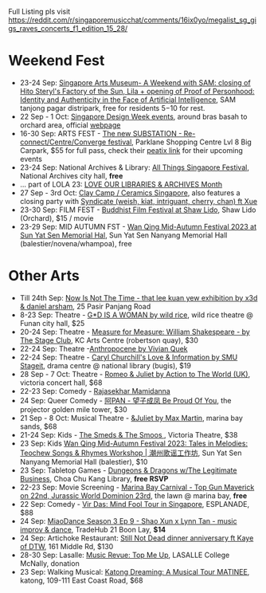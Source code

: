 Full Listing pls visit https://reddit.com/r/singaporemusicchat/comments/16ix0yo/megalist_sg_gigs_raves_concerts_f1_edition_15_28/

# Weekend Fest
- 23-24 Sep: [Singapore Arts Museum- A Weekend with SAM: closing of Hito Steryl's Factory of the Sun, Lila + opening of Proof of Personhood: Identity and Authenticity in the Face of Artificial Intelligence](https://www.singaporeartmuseum.sg/Art-Events/Exhibitions/Proof-of-Personhood), SAM tanjong pagar distripark, free for residents $5-$10 for rest.
- 22 Sep - 1 Oct: [Singapore Design Week events](https://mothership.sg/2023/09/singapore-design-week-2023/), around bras basah to orchard area, official [webpage](https://sdw.designsingapore.org/)
- 16-30 Sep: ARTS FEST - [The new SUBSTATION  - Re-connect/Centre/Converge festival](https://www.instagram.com/p/CwF8dnHSUps/), Parklane Shopping Centre Lvl 8 Big Carpark, $55 for full pass, check their [peatix link](https://peatix.com/group/8429/) for their upcoming events
- 23-24 Sep: National Archives & Library: [All Things Singapore Festival](https://www.eventbrite.sg/cc/all-things-singapore-at-sg-2023-2329109), National Archives city hall, **free**
- ... part of LOLA 23: [LOVE OUR LIBRARIES & ARCHIVES Month](https://www.eventbrite.sg/cc/2339409)
- 27 Sep - 3rd Oct: [Clay Camp / Ceramics Singapore](https://www.instagram.com/p/CxZ08NYyatH/?), also features a closing party with [Syndicate (weish, kiat, intriguant, cherry, chan) ft Xue](https://www.instagram.com/p/CxDSzYNSJV6/)
- 23-30 Sep: FILM FEST - [Buddhist Film Festival at Shaw Lido](https://thisfilmfest.com/2023/schedule/), Shaw Lido (Orchard), $15 / movie
- 23-29 Sep: MID AUTUMN FST -  [Wan Qing Mid-Autumn Festival 2023 at Sun Yat Sen Memorial Hal](https://www.sysnmh.org.sg/en/whats-on/events/wan-qing-mid-autumn-festival-2023), Sun Yat Sen Nanyang Memorial Hall (balestier/novena/whampoa), free



# Other Arts 
- Till 24th Sep: [Now Is Not The Time - that lee kuan yew exhibition by x3d & daniel arsham](https://www.nowisnotthetime.sg/), 25 Pasir Panjang Road
- 8-23 Sep: Theatre - [G\*D IS A WOMAN by wild rice](https://www.sistic.com.sg/events/woman0923), wild rice theatre @ Funan city hall, $25
- 20-24 Sep: Theatre - [Measure for Measure: William Shakespeare - by The Stage Club](https://www.sistic.com.sg/events/measure0923), KC Arts Centre (robertson quay), $30
- 22-24 Sep: Theatre -[Anthropocene by Vivian Quek](https://sg.bookmyshow.com/events/TWF20232)
- 22-24 Sep: Theatre - [Caryl Churchill's  Love & Information by SMU Stageit](https://sg.bookmyshow.com/events/SMUAF235), drama centre @ national library (bugis), $19
- 28 Sep - 7 Oct: Theatre - [Romeo & Juliet by Action to The World (UK)](https://www.sistic.com.sg/events/romeo1023?cid=abaproductions-hmrtb-romeo1023), victoria concert hall, $68
- 22-23 Sep: Comedy - [Rajasekhar Mamidanna](https://www.eventbrite.sg/cc/rajasekhar-mamidanna-22nd-23rd-september-2023-2531429)
- 24 Sep: Queer Comedy - [阿PAN - 望子成凤 Be Proud Of You](https://theprojector.sg/films-and-events/be-proud-of-you/), the projector golden mile tower, $30
- 21 Sep - 8 Oct: Musical Theatre - [&Juliet by Max Martin](https://www.marinabaysands.com/entertainment/shows/juliet.html), marina bay sands, $68
- 21-24 Sep: Kids - [The Smeds & The Smoos ](https://www.sistic.com.sg/events/smeds0922), Victoria Theatre, $38
- 23 Sep: Kids [Wan Qing Mid-Autumn Festival 2023: Tales in Melodies: Teochew Songs & Rhymes Workshop | 潮州歌谣工作坊](https://wqmaf23-teochewsongrhyme.peatix.com/), Sun Yat Sen Nanyang Memorial Hall (balestier), $10
- 23 Sep: Tabletop Games - [Dungeons & Dragons w/The Legitimate Business](https://www.eventbrite.sg/e/678714151297?), Choa Chu Kang Library, **free RSVP**
- 22-23 Sep: Movie Screening - [Marina Bay Carnival - Top Gun Maverick on 22nd, Jurassic World Dominion 23rd](https://www.instagram.com/p/Cw0F5YXAnfJ/), the lawn @ marina bay, **free**
- 22 Sep: Comedy - [Vir Das: Mind Fool Tour in Singapore](https://esplanade.com/whats-on/2023/vir-das-mind-fool-tour-in-singapore), ESPLANADE, $88
- 24 Sep: [MiaoDance Season 3 Ep 9 - Shao Xun x Lynn Tan - music improv & dance](https://instagram.com/p/CwsN02-SyNC/), TradeHub 21 Boon Lay, **$14**
- 24 Sep: Artichoke Restaurant: [Still Not Dead dinner anniversary ft Kaye of DTW](https://instagram.com/p/CxCgBSsyN_a/), 161 Middle Rd, $130
- 28-30 Sep: Lasalle: [Music Revue: Top Me Up](https://bjm100.lasalle.edu.sg/musical-revue-top-me-up/), LASALLE College McNally, donation 
- 23 Sep: Walking Musical: [Katong Dreaming: A Musical Tour MATINEE](https://katongdreaming23sep23.peatix.com/), katong, 109-111 East Coast Road, $68

